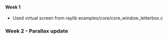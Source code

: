 #### Week 1

* Used virtual screen from raylib examples/core/core_window_letterbox.c 

### Week 2 - Parallax update

